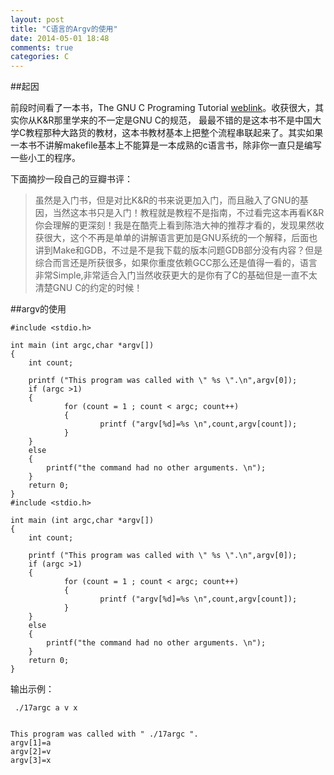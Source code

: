 ```yaml
---
layout: post
title: "C语言的Argv的使用"
date: 2014-05-01 18:48
comments: true
categories: C
---
```


##起因

前段时间看了一本书，The GNU C Programing Tutorial [weblink](http://crasseux.com/books/ctutorial/)。收获很大，其实你从K&R那里学来的不一定是GNU C的规范，
最最不错的是这本书不是中国大学C教程那种大路货的教材，这本书教材基本上把整个流程串联起来了。其实如果一本书不讲解makefile基本上不能算是一本成熟的c语言书，除非你一直只是编写
一些小工的程序。

下面摘抄一段自己的豆瓣书评：

>虽然是入门书，但是对比K&R的书来说更加入门，而且融入了GNU的基因，当然这本书只是入门！教程就是教程不是指南，不过看完这本再看K&R你会理解的更深刻！我是在酷壳上看到陈浩大神的推荐才看的，发现果然收获很大，这个不再是单单的讲解语言更加是GNU系统的一个解释，后面也讲到Make和GDB，不过是不是我下载的版本问题GDB部分没有内容？但是综合而言还是所获很多，如果你重度依赖GCC那么还是值得一看的，语言非常Simple,非常适合入门当然收获更大的是你有了C的基础但是一直不太清楚GNU C的约定的时候！

<!--more-->

##argv的使用

~~~~~~~~~~~~~~~~~~~~~~~~~~~~~~~~~~~~~~~~~~~
#include <stdio.h>

int main (int argc,char *argv[])
{
	int count;
	
	printf ("This program was called with \" %s \".\n",argv[0]);
	if (argc >1)
	{
			for (count = 1 ; count < argc; count++)
			{
					printf ("argv[%d]=%s \n",count,argv[count]);
			}
	}
	else
	{
		printf("the command had no other arguments. \n");
	}
	return 0;
}
#include <stdio.h>

int main (int argc,char *argv[])
{
	int count;
	
	printf ("This program was called with \" %s \".\n",argv[0]);
	if (argc >1)
	{
			for (count = 1 ; count < argc; count++)
			{
					printf ("argv[%d]=%s \n",count,argv[count]);
			}
	}
	else
	{
		printf("the command had no other arguments. \n");
	}
	return 0;
}
~~~~~~~~~~~~~~~~~~~~~~~~~~~~~~~~~~~~~~~~~~~

输出示例：

~~~~~~~~~~~~~~~~~~~~~~~~~~~~~~~~~~~~~~~~~~~
 ./17argc a v x
 

This program was called with " ./17argc ".
argv[1]=a 
argv[2]=v 
argv[3]=x 
~~~~~~~~~~~~~~~~~~~~~~~~~~~~~~~~~~~~~~~~~~~
